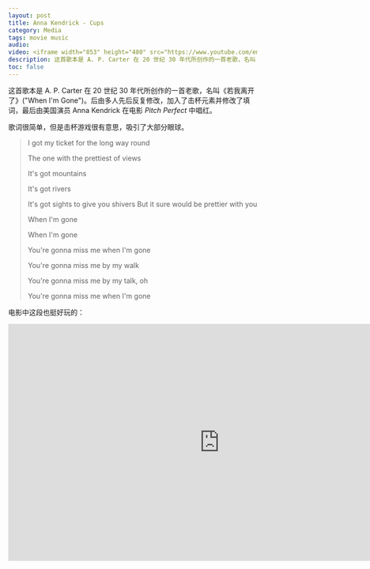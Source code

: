 ```yaml
---
layout: post
title: Anna Kendrick - Cups
category: Media
tags: movie music
audio:
video: <iframe width="853" height="480" src="https://www.youtube.com/embed/cmSbXsFE3l8" frameborder="0" allowfullscreen></iframe>
description: 这首歌本是 A. P. Carter 在 20 世纪 30 年代所创作的一首老歌，名叫《若我离开了》("When I'm Gone")。后由多人先后反复修改，加入了击杯元素并修改了填词，最后由美国演员 Anna Kendrick 在电影 *Pitch Perfect* 中唱红。
toc: false
---
```


这首歌本是 A. P. Carter 在 20 世纪 30 年代所创作的一首老歌，名叫《若我离开了》("When I'm Gone")。后由多人先后反复修改，加入了击杯元素并修改了填词，最后由美国演员 Anna Kendrick 在电影 *Pitch Perfect* 中唱红。

歌词很简单，但是击杯游戏很有意思，吸引了大部分眼球。

> I got my ticket for the long way round
>
> The one with the prettiest of views
>
> It's got mountains
> 
> It's got rivers
> 
> It's got sights to give you shivers
> But it sure would be prettier with you
>
> When I'm gone
>
> When I'm gone
> 
> You're gonna miss me when I'm gone
> 
> You're gonna miss me by my walk
> 
> You're gonna miss me by my talk, oh
> 
> You're gonna miss me when I'm gone

电影中这段也挺好玩的：

<iframe width="853" height="480" src="https://www.youtube.com/embed/weqDCGg0GYs" frameborder="0" allowfullscreen></iframe>
